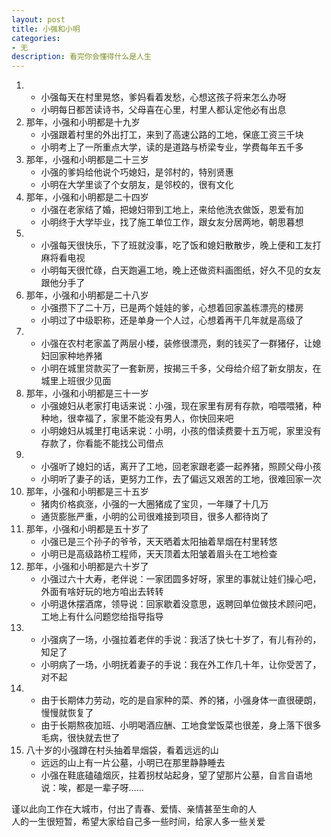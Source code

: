 ```yaml
---
layout: post
title: 小强和小明
categories:
- 无
description: 看完你会懂得什么是人生
---
```

1.
    - 小强每天在村里晃悠，爹妈看着发愁，心想这孩子将来怎么办呀
    - 小明每日都苦读诗书，父母喜在心里，村里人都认定他必有出息  
2. 那年，小强和小明都是十九岁
    - 小强跟着村里的外出打工，来到了高速公路的工地，保底工资三千块
    - 小明考上了一所重点大学，读的是道路与桥梁专业，学费每年五千多
3. 那年，小强和小明都是二十三岁
    - 小强的爹妈给他说个巧媳妇，是邻村的，特别贤惠
    - 小明在大学里谈了个女朋友，是邻校的，很有文化
4. 那年，小强和小明都是二十四岁
    - 小强在老家结了婚，把媳妇带到工地上，来给他洗衣做饭，恩爱有加
    - 小明终于大学毕业，找了施工单位工作，跟女友分居两地，朝思暮想
5.  
    - 小强每天很快乐，下了班就没事，吃了饭和媳妇散散步，晚上便和工友打麻将看电视
    - 小明每天很忙碌，白天跑遍工地，晚上还做资料画图纸，好久不见的女友跟他分手了
6. 那年，小强和小明都是二十八岁
    - 小强攒下了二十万，已是两个娃娃的爹，心想着回家盖栋漂亮的楼房
    - 小明过了中级职称，还是单身一个人过，心想着再干几年就是高级了
7. 
    - 小强在农村老家盖了两层小楼，装修很漂亮，剩的钱买了一群猪仔，让媳妇回家种地养猪
    - 小明在城里贷款买了一套新房，按揭三千多，父母给介绍了新女朋友，在城里上班很少见面
8. 那年，小强和小明都是三十一岁
    - 小强媳妇从老家打电话来说：小强，现在家里有房有存款，咱喂喂猪，种种地，很幸福了，家里不能没有男人，你快回来吧
    - 小明媳妇从城里打电话来说：小明，小孩的借读费要十五万呢，家里没有存款了，你看能不能找公司借点
9. 
    - 小强听了媳妇的话，离开了工地，回老家跟老婆一起养猪，照顾父母小孩
    - 小明听了妻子的话，更努力工作，去了偏远又艰苦的工地，很难回家一次
10. 那年，小强和小明都是三十五岁
    - 猪肉价格疯涨，小强的一大圈猪成了宝贝，一年赚了十几万
    - 通货膨胀严重，小明的公司很难接到项目，很多人都待岗了
11. 那年，小强和小明都是五十岁了
    - 小强已是三个孙子的爷爷，天天晒着太阳抽着旱烟在村里转悠
    - 小明已是高级路桥工程师，天天顶着太阳皱着眉头在工地检查
12. 那年，小强和小明都是六十岁了
    - 小强过六十大寿，老伴说：一家团圆多好呀，家里的事就让娃们操心吧，外面有啥好玩的地方咱出去转转
    - 小明退休摆酒席，领导说：回家歇着没意思，返聘回单位做技术顾问吧，工地上有什么问题您给指导指导
13. 
    - 小强病了一场，小强拉着老伴的手说：我活了快七十岁了，有儿有孙的，知足了
    - 小明病了一场，小明抚着妻子的手说：我在外工作几十年，让你受苦了，对不起
14.
    - 由于长期体力劳动，吃的是自家种的菜、养的猪，小强身体一直很硬朗，慢慢就恢复了
    - 由于长期熬夜加班、小明喝酒应酬、工地食堂饭菜也很差，身上落下很多毛病，很快就去世了
15. 八十岁的小强蹲在村头抽着旱烟袋，看着远远的山
    - 远远的山上有一片公墓，小明已在那里静静睡去
    - 小强在鞋底磕磕烟灰，拄着拐杖站起身，望了望那片公墓，自言自语地说：唉，都是一辈子呀…… 

谨以此向工作在大城市，付出了青春、爱情、亲情甚至生命的人  
人的一生很短暂，希望大家给自己多一些时间，给家人多一些关爱 
